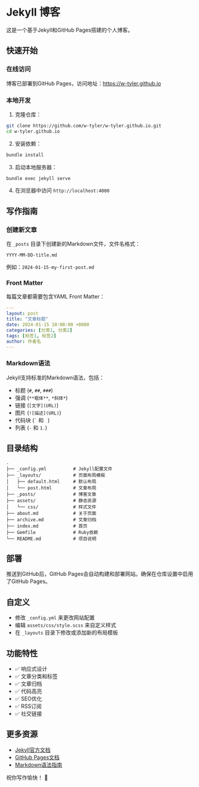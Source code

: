# Jekyll 博客

这是一个基于Jekyll和GitHub Pages搭建的个人博客。

## 快速开始

### 在线访问

博客已部署到GitHub Pages，访问地址：https://w-tyler.github.io

### 本地开发

1. 克隆仓库：
```bash
git clone https://github.com/w-tyler/w-tyler.github.io.git
cd w-tyler.github.io
```

2. 安装依赖：
```bash
bundle install
```

3. 启动本地服务器：
```bash
bundle exec jekyll serve
```

4. 在浏览器中访问 `http://localhost:4000`

## 写作指南

### 创建新文章

在 `_posts` 目录下创建新的Markdown文件，文件名格式：

```
YYYY-MM-DD-title.md
```

例如：`2024-01-15-my-first-post.md`

### Front Matter

每篇文章都需要包含YAML Front Matter：

```yaml
---
layout: post
title: "文章标题"
date: 2024-01-15 10:00:00 +0800
categories: [分类1, 分类2]
tags: [标签1, 标签2]
author: 作者名
---
```

### Markdown语法

Jekyll支持标准的Markdown语法，包括：

- 标题 (`#`, `##`, `###`)
- 强调 (`**粗体**`, `*斜体*`)
- 链接 (`[文字](URL)`)
- 图片 (`![描述](URL)`)
- 代码块 (`` ` `` 和 ``` ```)
- 列表 (`-` 和 `1.`)

## 目录结构

```
.
├── _config.yml          # Jekyll配置文件
├── _layouts/            # 页面布局模板
│   ├── default.html     # 默认布局
│   └── post.html        # 文章布局
├── _posts/              # 博客文章
├── assets/              # 静态资源
│   └── css/             # 样式文件
├── about.md             # 关于页面
├── archive.md           # 文章归档
├── index.md             # 首页
├── Gemfile              # Ruby依赖
└── README.md            # 项目说明
```

## 部署

推送到GitHub后，GitHub Pages会自动构建和部署网站。确保在仓库设置中启用了GitHub Pages。

## 自定义

- 修改 `_config.yml` 来更改网站配置
- 编辑 `assets/css/style.scss` 来自定义样式
- 在 `_layouts` 目录下修改或添加新的布局模板

## 功能特性

- ✅ 响应式设计
- ✅ 文章分类和标签
- ✅ 文章归档
- ✅ 代码高亮
- ✅ SEO优化
- ✅ RSS订阅
- ✅ 社交链接

## 更多资源

- [Jekyll官方文档](https://jekyllrb.com/docs/)
- [GitHub Pages文档](https://docs.github.com/en/pages)
- [Markdown语法指南](https://www.markdownguide.org/)

祝你写作愉快！ 🎉 